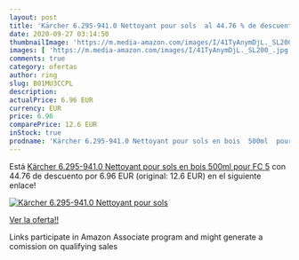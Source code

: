 ```yaml
---
layout: post
title: 'Kärcher 6.295-941.0 Nettoyant pour sols  al 44.76 % de descuento'
date: 2020-09-27 03:14:50
thumbnailImage: 'https://m.media-amazon.com/images/I/41TyAnymDjL._SL200_.jpg'
images: [ 'https://m.media-amazon.com/images/I/41TyAnymDjL._SL200_.jpg' ]
comments: true
category: ofertas
author: ring
slug: B01MU3CCPL
description:
actualPrice: 6.96 EUR
currency: EUR
price: 6.96
comparePrice: 12.6 EUR
inStock: true
prodname: 'Kärcher 6.295-941.0 Nettoyant pour sols en bois  500ml  pour FC 5'
---
```


Está [Kärcher 6.295-941.0 Nettoyant pour sols en bois  500ml  pour FC 5](https://www.amazon.fr/dp/B01MU3CCPL/?tag=tolees0d-21) con 44.76 de descuento por 6.96 EUR (original: 12.6 EUR) en el siguiente enlace!

[![Kärcher 6.295-941.0 Nettoyant pour sols ](https://m.media-amazon.com/images/I/41TyAnymDjL._SL200_.jpg)](https://www.amazon.fr/dp/B01MU3CCPL/?tag=tolees0d-21)

[Ver la oferta!!](https://www.amazon.fr/dp/B01MU3CCPL/?tag=tolees0d-21)

Links participate in Amazon Associate program and might generate a comission on qualifying sales


